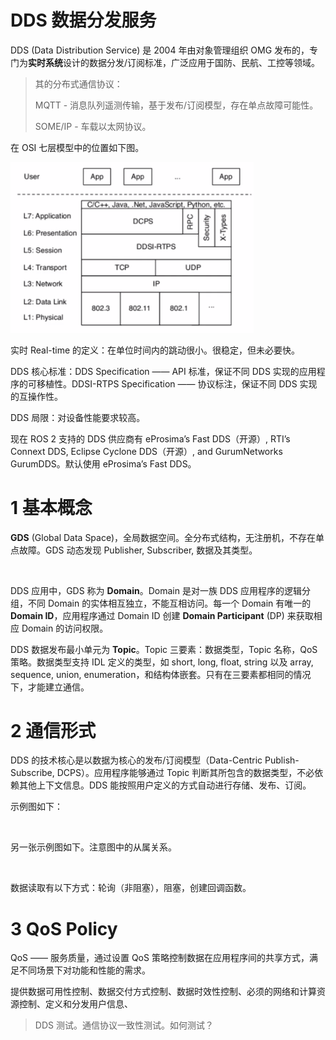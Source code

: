 # DDS 数据分发服务

DDS (Data Distribution Service) 是 2004 年由对象管理组织 OMG 发布的，专门为**实时系统**设计的数据分发/订阅标准，广泛应用于国防、民航、工控等领域。

> 其的分布式通信协议：
> 
> MQTT - 消息队列遥测传输，基于发布/订阅模型，存在单点故障可能性。
> 
> SOME/IP - 车载以太网协议。

在 OSI 七层模型中的位置如下图。

<img title="" src="image/Screenshot%20from%202023-06-26%2020-47-08.png" alt="" data-align="center" width="389">

实时 Real-time 的定义：在单位时间内的跳动很小。很稳定，但未必要快。

DDS 核心标准：DDS Specification —— API 标准，保证不同 DDS 实现的应用程序的可移植性。DDSI-RTPS Specification —— 协议标注，保证不同 DDS 实现的互操作性。

DDS 局限：对设备性能要求较高。

现在 ROS 2 支持的 DDS 供应商有 eProsima’s Fast DDS（开源）, RTI’s Connext DDS, Eclipse Cyclone DDS（开源）, and GurumNetworks GurumDDS。默认使用 eProsima’s Fast DDS。

# 1 基本概念

**GDS** (Global Data Space)，全局数据空间。全分布式结构，无注册机，不存在单点故障。GDS 动态发现 Publisher, Subscriber, 数据及其类型。

<img title="" src="file:///home/dknt/.config/marktext/images/2023-06-26-21-45-51-Screenshot%20from%202023-06-26%2021-44-55.png" alt="" data-align="center" width="419">

DDS 应用中，GDS 称为 **Domain**。Domain 是对一族 DDS 应用程序的逻辑分组，不同 Domain 的实体相互独立，不能互相访问。每一个 Domain 有唯一的 **Domain ID**，应用程序通过 Domain ID 创建 **Domain Participant** (DP) 来获取相应 Domain 的访问权限。

DDS 数据发布最小单元为 **Topic**。Topic 三要素：数据类型，Topic 名称，QoS 策略。数据类型支持 IDL 定义的类型，如 short, long, float, string 以及 array, sequence, union, enumeration，和结构体嵌套。只有在三要素都相同的情况下，才能建立通信。

# 2 通信形式

DDS 的技术核心是以数据为核心的发布/订阅模型（Data-Centric Publish-Subscribe, DCPS）。应用程序能够通过 Topic 判断其所包含的数据类型，不必依赖其他上下文信息。DDS 能按照用户定义的方式自动进行存储、发布、订阅。

示例图如下：

<img title="" src="file:///home/dknt/.config/marktext/images/2023-06-26-21-49-41-Screenshot%20from%202023-06-26%2021-49-07.png" alt="" width="428" data-align="center">

另一张示例图如下。注意图中的从属关系。

<img title="" src="file:///home/dknt/.config/marktext/images/2023-06-26-21-52-08-Screenshot%20from%202023-06-26%2021-51-54.png" alt="" data-align="center" width="438">

数据读取有以下方式：轮询（非阻塞），阻塞，创建回调函数。

# 3 QoS Policy

QoS —— 服务质量，通过设置 QoS 策略控制数据在应用程序间的共享方式，满足不同场景下对功能和性能的需求。

提供数据可用性控制、数据交付方式控制、数据时效性控制、必须的网络和计算资源控制、定义和分发用户信息、

> DDS 测试。通信协议一致性测试。如何测试？
